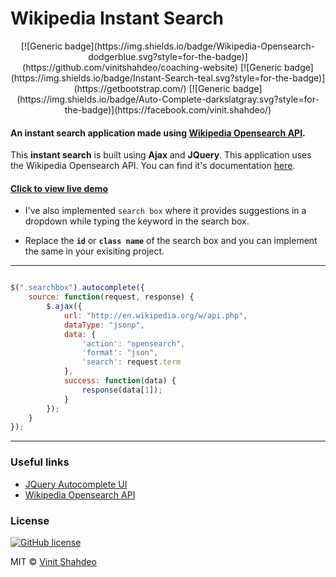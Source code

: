 # Wikipedia Instant Search
<center>
[![Generic badge](https://img.shields.io/badge/Wikipedia-Opensearch-dodgerblue.svg?style=for-the-badge)](https://github.com/vinitshahdeo/coaching-website) 
    [![Generic badge](https://img.shields.io/badge/Instant-Search-teal.svg?style=for-the-badge)](https://getbootstrap.com/) [![Generic badge](https://img.shields.io/badge/Auto-Complete-darkslatgray.svg?style=for-the-badge)](https://facebook.com/vinit.shahdeo/) </center>

#### An instant search application made using [Wikipedia Opensearch API](https://www.mediawiki.org/wiki/API:Opensearch).

This **instant search** is built using **Ajax** and **JQuery**. This application uses the Wikipedia Opensearch API. You can find it's documentation [here](https://www.mediawiki.org/wiki/API:Opensearch).

#### [Click to view live demo](http://codecombat.000webhostapp.com/wikipedia/)

- I've also implemented `search box` where it provides suggestions in a dropdown while typing the keyword in the search box.

- Replace the **`id`** or **`class name`** of the search box and you can implement the same in your exisiting project.

<hr>

```javascript

$(".searchbox").autocomplete({
    source: function(request, response) {
        $.ajax({
            url: "http://en.wikipedia.org/w/api.php",
            dataType: "jsonp",
            data: {
                'action': "opensearch",
                'format': "json",
                'search': request.term
            },
            success: function(data) {
                response(data[1]);
            }
        });
    }
});

```

<hr>


### Useful links

- [JQuery Autocomplete UI](http://jqueryui.com/autocomplete/)
- [Wikipedia Opensearch API](https://www.mediawiki.org/wiki/API:Opensearch)

### License

[![GitHub license](https://img.shields.io/github/license/vinitshahdeo/Wikipedia-Instant-Search.svg?style=for-the-badge)](https://github.com/vinitshahdeo/Wikipedia-Instant-Search/blob/master/LICENSE)

MIT &copy; [Vinit Shahdeo](https://github.com/vinitshahdeo/Wikipedia-Instant-Search/blob/master/LICENSE)